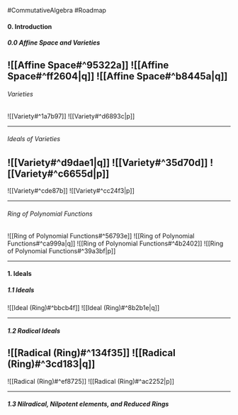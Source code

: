 #CommutativeAlgebra #Roadmap 

#### 0. Introduction
##### 0.0 Affine Space and Varieties
![[Affine Space#^95322a]]
![[Affine Space#^ff2604|q]]
![[Affine Space#^b8445a|q]]
---
###### Varieties
![[Variety#^1a7b97]]
![[Variety#^d6893c|p]]

---
###### Ideals of Varieties
![[Variety#^d9dae1|q]]
![[Variety#^35d70d]]
![[Variety#^c6655d|p]]
---
![[Variety#^cde87b]]
![[Variety#^cc24f3|p]]

---
###### Ring of Polynomial Functions
![[Ring of Polynomial Functions#^56793e]]
![[Ring of Polynomial Functions#^ca999a|q]]
![[Ring of Polynomial Functions#^4b2402]]
![[Ring of Polynomial Functions#^39a3bf|p]]

---
#### 1. Ideals
##### 1.1 Ideals
![[Ideal (Ring)#^bbcb4f]]
![[Ideal (Ring)#^8b2b1e|q]]

---
##### 1.2 Radical Ideals
![[Radical (Ring)#^134f35]]
![[Radical (Ring)#^3cd183|q]]
---
![[Radical (Ring)#^ef8725]]
![[Radical (Ring)#^ac2252|p]]

---
##### 1.3 Nilradical, Nilpotent elements, and Reduced Rings
